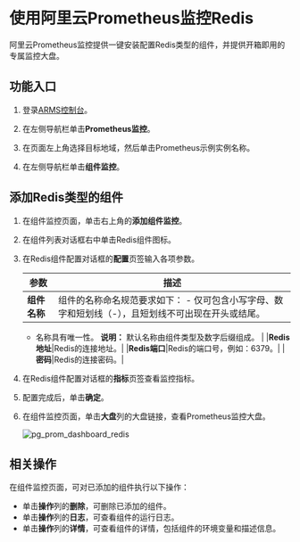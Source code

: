 # 使用阿里云Prometheus监控Redis

阿里云Prometheus监控提供一键安装配置Redis类型的组件，并提供开箱即用的专属监控大盘。

## 功能入口

1.  登录[ARMS控制台](https://arms.console.aliyun.com/#/home)。

2.  在左侧导航栏单击**Prometheus监控**。

3.  在页面左上角选择目标地域，然后单击Prometheus示例实例名称。

4.  在左侧导航栏单击**组件监控**。


## 添加Redis类型的组件

1.  在组件监控页面，单击右上角的**添加组件监控**。

2.  在组件列表对话框右中单击Redis组件图标。

3.  在Redis组件配置对话框的**配置**页签输入各项参数。

    |参数|描述|
    |--|--|
    |**组件名称**|组件的名称命名规范要求如下：    -   仅可包含小写字母、数字和短划线（-），且短划线不可出现在开头或结尾。
    -   名称具有唯一性。
**说明：** 默认名称由组件类型及数字后缀组成。 |
    |**Redis地址**|Redis的连接地址。|
    |**Redis端口**|Redis的端口号，例如：6379。|
    |**密码**|Redis的连接密码。|

4.  在Redis组件配置对话框的**指标**页签查看监控指标。

5.  配置完成后，单击**确定**。

6.  在组件监控页面，单击**大盘**列的大盘链接，查看Prometheus监控大盘。

    ![pg_prom_dashboard_redis](https://static-aliyun-doc.oss-accelerate.aliyuncs.com/assets/img/zh-CN/4184298951/p97571.png)


## 相关操作

在组件监控页面，可对已添加的组件执行以下操作：

-   单击**操作**列的**删除**，可删除已添加的组件。
-   单击**操作**列的**日志**，可查看组件的运行日志。
-   单击**操作**列的**详情**，可查看组件的详情，包括组件的环境变量和描述信息。

